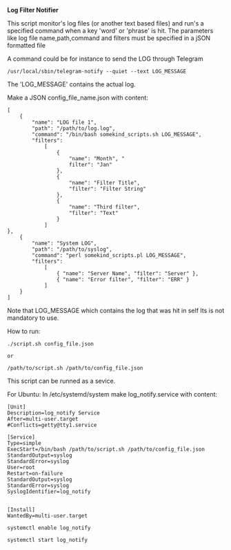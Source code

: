 **Log Filter Notifier**

This script monitor's log files (or another text based files) and run's a specified command when a key 'word' or 'phrase' is hit.
The parameters like log file name,path,command and filters must be specified in a jSON formatted file

A command could be for instance to send the LOG through Telegram
```
/usr/local/sbin/telegram-notify --quiet --text LOG_MESSAGE
```

The 'LOG_MESSAGE' contains the actual log.


Make a JSON config_file_name.json with content:
```
[
    {
        "name": "LOG file 1",
        "path": "/path/to/log.log",
        "command": "/bin/bash somekind_scripts.sh LOG_MESSAGE",
        "filters":
            [
                { 
                	"name": "Month", "
                	filter": "Jan" 
                },
                { 
                	"name": "Filter Title", 
                	"filter": "Filter String" 
                },
                { 
                	"name": "Third filter", 
                	"filter": "Text" 
                }
            ]
},
    {
        "name": "System LOG",
        "path": "/path/to/syslog",
        "command": "perl somekind_scripts.pl LOG_MESSAGE",
        "filters":
            [
                { "name": "Server Name", "filter": "Server" },
                { "name": "Error filter", "filter": "ERR" }
            ]
    }
]
```

Note that LOG_MESSAGE which contains the log that was hit in self
Its is not mandatory to use.
    
How to run:

```
./script.sh config_file.json
```
    or
```
/path/to/script.sh /path/to/config_file.json
```


This script can be runned as a sevice.

For Ubuntu: In /etc/systemd/system make log_notify.service with content:

```
[Unit]
Description=log_notify Service
After=multi-user.target
#Conflicts=getty@tty1.service

[Service]
Type=simple
ExecStart=/bin/bash /path/to/script.sh /path/to/config_file.json
StandardOutput=syslog
StandardError=syslog
User=root
Restart=on-failure
StandardOutput=syslog
StandardError=syslog
SyslogIdentifier=log_notify


[Install]
WantedBy=multi-user.target
```

```
systemctl enable log_notify
```

```
systemctl start log_notify
```
